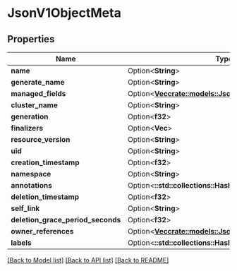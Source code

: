 # JsonV1ObjectMeta

## Properties

Name | Type | Description | Notes
------------ | ------------- | ------------- | -------------
**name** | Option<**String**> |  | [optional]
**generate_name** | Option<**String**> |  | [optional]
**managed_fields** | Option<[**Vec<crate::models::JsonV1ManagedFieldsEntry>**](json_V1ManagedFieldsEntry.md)> |  | [optional]
**cluster_name** | Option<**String**> |  | [optional]
**generation** | Option<**f32**> |  | [optional]
**finalizers** | Option<**Vec<String>**> |  | [optional]
**resource_version** | Option<**String**> |  | [optional]
**uid** | Option<**String**> |  | [optional]
**creation_timestamp** | Option<**f32**> |  | [optional]
**namespace** | Option<**String**> |  | [optional]
**annotations** | Option<**::std::collections::HashMap<String, String>**> |  | [optional]
**deletion_timestamp** | Option<**f32**> |  | [optional]
**self_link** | Option<**String**> |  | [optional]
**deletion_grace_period_seconds** | Option<**f32**> |  | [optional]
**owner_references** | Option<[**Vec<crate::models::JsonV1OwnerReference>**](json_V1OwnerReference.md)> |  | [optional]
**labels** | Option<**::std::collections::HashMap<String, String>**> |  | [optional]

[[Back to Model list]](../README.md#documentation-for-models) [[Back to API list]](../README.md#documentation-for-api-endpoints) [[Back to README]](../README.md)



